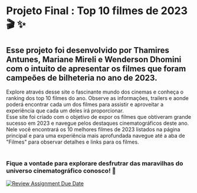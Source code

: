 
# Projeto Final : Top 10 filmes de 2023 &#x1F3AC; &#x2728;
## Esse projeto foi desenvolvido por Thamires Antunes, Mariane Mireli e Wenderson Dhomini com o intuito de apresentar os filmes que foram campeões de bilheteria no ano de 2023.

Explore através desse site o fascinante mundo dos cinemas e conheça o ranking dos top 10 filmes do ano. 
Observe as informações, trailers e aonde poderá encontrar cada um dos filmes para assistir e aproveitar a experiência que cada um deles irá proporcionar.<br>
Esse site foi criado com o objetivo de expor os filmes que obtiveram grande sucesso em 2023 e navegue pelos destaques cinematográficos deste ano.<br>
Nele você encontrará os 10 melhores filmes de 2023 listados na página principal e para uma experiência mais aprofundada navegue até a aba de "Filmes" para observar detalhes e links para os filmes.
<br>
<br>
### Fique a vontade para explorare desfrutrar das maravilhas do universo cinematográfico conosco! &#x1F37F;





[![Review Assignment Due Date](https://classroom.github.com/assets/deadline-readme-button-24ddc0f5d75046c5622901739e7c5dd533143b0c8e959d652212380cedb1ea36.svg)](https://classroom.github.com/a/rps_RRg3)
